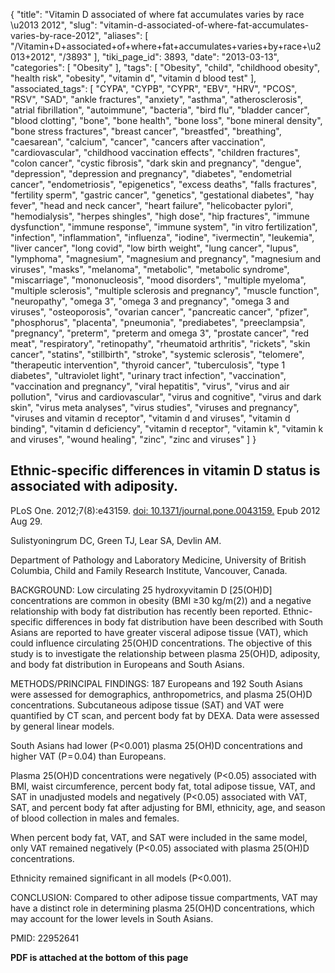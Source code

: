 {
    "title": "Vitamin D associated of where fat accumulates varies by race \u2013 2012",
    "slug": "vitamin-d-associated-of-where-fat-accumulates-varies-by-race-2012",
    "aliases": [
        "/Vitamin+D+associated+of+where+fat+accumulates+varies+by+race+\u2013+2012",
        "/3893"
    ],
    "tiki_page_id": 3893,
    "date": "2013-03-13",
    "categories": [
        "Obesity"
    ],
    "tags": [
        "Obesity",
        "child",
        "childhood obesity",
        "health risk",
        "obesity",
        "vitamin d",
        "vitamin d blood test"
    ],
    "associated_tags": [
        "CYPA",
        "CYPB",
        "CYPR",
        "EBV",
        "HRV",
        "PCOS",
        "RSV",
        "SAD",
        "ankle fractures",
        "anxiety",
        "asthma",
        "atherosclerosis",
        "atrial fibrillation",
        "autoimmune",
        "bacteria",
        "bird flu",
        "bladder cancer",
        "blood clotting",
        "bone",
        "bone health",
        "bone loss",
        "bone mineral density",
        "bone stress fractures",
        "breast cancer",
        "breastfed",
        "breathing",
        "caesarean",
        "calcium",
        "cancer",
        "cancers after vaccination",
        "cardiovascular",
        "childhood vaccination effects",
        "children fractures",
        "colon cancer",
        "cystic fibrosis",
        "dark skin and pregnancy",
        "dengue",
        "depression",
        "depression and pregnancy",
        "diabetes",
        "endometrial cancer",
        "endometriosis",
        "epigenetics",
        "excess deaths",
        "falls fractures",
        "fertility sperm",
        "gastric cancer",
        "genetics",
        "gestational diabetes",
        "hay fever",
        "head and neck cancer",
        "heart failure",
        "helicobacter pylori",
        "hemodialysis",
        "herpes shingles",
        "high dose",
        "hip fractures",
        "immune dysfunction",
        "immune response",
        "immune system",
        "in vitro fertilization",
        "infection",
        "inflammation",
        "influenza",
        "iodine",
        "ivermectin",
        "leukemia",
        "liver cancer",
        "long covid",
        "low birth weight",
        "lung cancer",
        "lupus",
        "lymphoma",
        "magnesium",
        "magnesium and pregnancy",
        "magnesium and viruses",
        "masks",
        "melanoma",
        "metabolic",
        "metabolic syndrome",
        "miscarriage",
        "mononucleosis",
        "mood disorders",
        "multiple myeloma",
        "multiple sclerosis",
        "multiple sclerosis and pregnancy",
        "muscle function",
        "neuropathy",
        "omega 3",
        "omega 3 and pregnancy",
        "omega 3 and viruses",
        "osteoporosis",
        "ovarian cancer",
        "pancreatic cancer",
        "pfizer",
        "phosphorus",
        "placenta",
        "pneumonia",
        "prediabetes",
        "preeclampsia",
        "pregnancy",
        "preterm",
        "preterm and omega 3",
        "prostate cancer",
        "red meat",
        "respiratory",
        "retinopathy",
        "rheumatoid arthritis",
        "rickets",
        "skin cancer",
        "statins",
        "stillbirth",
        "stroke",
        "systemic sclerosis",
        "telomere",
        "therapeutic intervention",
        "thyroid cancer",
        "tuberculosis",
        "type 1 diabetes",
        "ultraviolet light",
        "urinary tract infection",
        "vaccination",
        "vaccination and pregnancy",
        "viral hepatitis",
        "virus",
        "virus and air pollution",
        "virus and cardiovascular",
        "virus and cognitive",
        "virus and dark skin",
        "virus meta analyses",
        "virus studies",
        "viruses and pregnancy",
        "viruses and vitamin d receptor",
        "vitamin d and viruses",
        "vitamin d binding",
        "vitamin d deficiency",
        "vitamin d receptor",
        "vitamin k",
        "vitamin k and viruses",
        "wound healing",
        "zinc",
        "zinc and viruses"
    ]
}


## Ethnic-specific differences in vitamin D status is associated with adiposity.

PLoS One. 2012;7(8):e43159. [doi: 10.1371/journal.pone.0043159.](https://doi.org/10.1371/journal.pone.0043159.) Epub 2012 Aug 29.

Sulistyoningrum DC, Green TJ, Lear SA, Devlin AM.

Department of Pathology and Laboratory Medicine, University of British Columbia, Child and Family Research Institute, Vancouver, Canada.

BACKGROUND: Low circulating 25 hydroxyvitamin D <span>[25(OH)D]</span> concentrations are common in obesity (BMI ≥30 kg/m(2)) and a negative relationship with body fat distribution has recently been reported. Ethnic-specific differences in body fat distribution have been described with South Asians are reported to have greater visceral adipose tissue (VAT), which could influence circulating 25(OH)D concentrations. The objective of this study is to investigate the relationship between plasma 25(OH)D, adiposity, and body fat distribution in Europeans and South Asians.

METHODS/PRINCIPAL FINDINGS: 187 Europeans and 192 South Asians were assessed for demographics, anthropometrics, and plasma 25(OH)D concentrations. Subcutaneous adipose tissue (SAT) and VAT were quantified by CT scan, and percent body fat by DEXA. Data were assessed by general linear models. 

South Asians had lower (P<0.001) plasma 25(OH)D concentrations and higher VAT (P = 0.04) than Europeans. 

Plasma 25(OH)D concentrations were negatively (P<0.05) associated with BMI, waist circumference, percent body fat, total adipose tissue, VAT, and SAT in unadjusted models and negatively (P<0.05) associated with VAT, SAT, and percent body fat after adjusting for BMI, ethnicity, age, and season of blood collection in males and females. 

When percent body fat, VAT, and SAT were included in the same model, only VAT remained negatively (P<0.05) associated with plasma 25(OH)D concentrations. 

Ethnicity remained significant in all models (P<0.001).

CONCLUSION: Compared to other adipose tissue compartments, VAT may have a distinct role in determining plasma 25(OH)D concentrations, which may account for the lower levels in South Asians.

PMID:     22952641

 **PDF is attached at the bottom of this page**